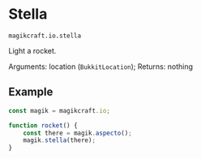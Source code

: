 # Stella

`magikcraft.io.stella`

Light a rocket.

Arguments: location (`BukkitLocation`);
Returns: nothing

## Example

```javascript
const magik = magikcraft.io;

function rocket() {
    const there = magik.aspecto();
    magik.stella(there);
}
```